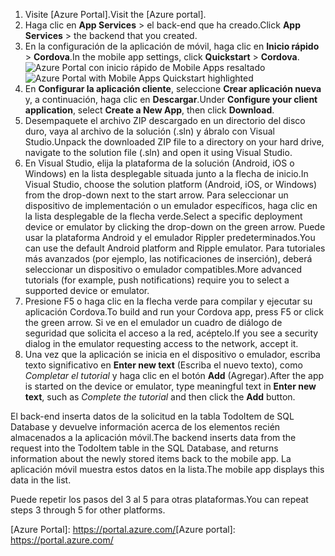 
1. <span data-ttu-id="816ce-101">Visite [Azure Portal].</span><span class="sxs-lookup"><span data-stu-id="816ce-101">Visit the [Azure portal].</span></span>
2. <span data-ttu-id="816ce-102">Haga clic en **App Services** > el back-end que ha creado.</span><span class="sxs-lookup"><span data-stu-id="816ce-102">Click **App Services** > the backend that you created.</span></span>
3. <span data-ttu-id="816ce-103">En la configuración de la aplicación de móvil, haga clic en **Inicio rápido** > **Cordova**.</span><span class="sxs-lookup"><span data-stu-id="816ce-103">In the mobile app settings, click **Quickstart** > **Cordova**.</span></span>
<span data-ttu-id="816ce-104">![Azure Portal con inicio rápido de Mobile Apps resaltado][quickstart]</span><span class="sxs-lookup"><span data-stu-id="816ce-104">![Azure Portal with Mobile Apps Quickstart highlighted][quickstart]</span></span>
4. <span data-ttu-id="816ce-105">En **Configurar la aplicación cliente**, seleccione **Crear aplicación nueva** y, a continuación, haga clic en **Descargar**.</span><span class="sxs-lookup"><span data-stu-id="816ce-105">Under **Configure your client application**, select **Create a New App**, then click **Download**.</span></span>
2. <span data-ttu-id="816ce-106">Desempaquete el archivo ZIP descargado en un directorio del disco duro, vaya al archivo de la solución (.sln) y ábralo con Visual Studio.</span><span class="sxs-lookup"><span data-stu-id="816ce-106">Unpack the downloaded ZIP file to a directory on your hard drive, navigate to the solution file (.sln) and  open it using Visual Studio.</span></span>
3. <span data-ttu-id="816ce-107">En Visual Studio, elija la plataforma de la solución (Android, iOS o Windows) en la lista desplegable situada junto a la flecha de inicio.</span><span class="sxs-lookup"><span data-stu-id="816ce-107">In Visual Studio, choose the solution platform (Android, iOS, or Windows) from the drop-down next to the start arrow.</span></span> <span data-ttu-id="816ce-108">Para seleccionar un dispositivo de implementación o un emulador específicos, haga clic en la lista desplegable de la flecha verde.</span><span class="sxs-lookup"><span data-stu-id="816ce-108">Select a specific deployment device or emulator by clicking the drop-down on the green arrow.</span></span> <span data-ttu-id="816ce-109">Puede usar la plataforma Android y el emulador Rippler predeterminados.</span><span class="sxs-lookup"><span data-stu-id="816ce-109">You can use the default Android platform and Ripple emulator.</span></span> <span data-ttu-id="816ce-110">Para tutoriales más avanzados (por ejemplo, las notificaciones de inserción), deberá seleccionar un dispositivo o emulador compatibles.</span><span class="sxs-lookup"><span data-stu-id="816ce-110">More advanced tutorials (for example, push notifications) require you to select a supported device or emulator.</span></span>
4. <span data-ttu-id="816ce-111">Presione F5 o haga clic en la flecha verde para compilar y ejecutar su aplicación Cordova.</span><span class="sxs-lookup"><span data-stu-id="816ce-111">To build and run your Cordova app, press F5 or click the green arrow.</span></span> <span data-ttu-id="816ce-112">Si ve en el emulador un cuadro de diálogo de seguridad que solicita el acceso a la red, acéptelo.</span><span class="sxs-lookup"><span data-stu-id="816ce-112">If you see a security dialog in the emulator requesting access to the network, accept it.</span></span>
5. <span data-ttu-id="816ce-113">Una vez que la aplicación se inicia en el dispositivo o emulador, escriba texto significativo en **Enter new text** (Escriba el nuevo texto), como *Completar el tutorial* y haga clic en el botón **Add** (Agregar).</span><span class="sxs-lookup"><span data-stu-id="816ce-113">After the app is started on the device or emulator, type meaningful text in **Enter new text**, such  as *Complete the tutorial* and then click the **Add** button.</span></span>

<span data-ttu-id="816ce-114">El back-end inserta datos de la solicitud en la tabla TodoItem de SQL Database y devuelve información acerca de los elementos recién almacenados a la aplicación móvil.</span><span class="sxs-lookup"><span data-stu-id="816ce-114">The backend inserts data from the request into the TodoItem table in the SQL Database, and returns information about the newly stored items back to the mobile app.</span></span> <span data-ttu-id="816ce-115">La aplicación móvil muestra estos datos en la lista.</span><span class="sxs-lookup"><span data-stu-id="816ce-115">The mobile app displays this data in the list.</span></span>

<span data-ttu-id="816ce-116">Puede repetir los pasos del 3 al 5 para otras plataformas.</span><span class="sxs-lookup"><span data-stu-id="816ce-116">You can repeat steps 3 through 5 for other platforms.</span></span>

<!-- Images. -->
[quickstart]: ./media/app-service-mobile-configure-new-backend/quickstart.png

<!-- URLs -->
<span data-ttu-id="816ce-117">[Azure Portal]: https://portal.azure.com/</span><span class="sxs-lookup"><span data-stu-id="816ce-117">[Azure portal]: https://portal.azure.com/</span></span>
